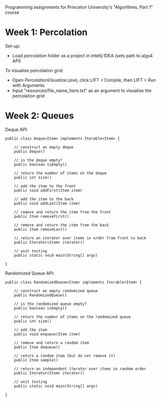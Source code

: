 Programming assignments for Princeton University's "Algorithms, Part 1" course

# Week 1: Percolation

Set-up:

* Load *percolation* folder as a project in Intellij IDEA (sets path to algs4 API)
  
To visualise percolation grid:


* Open *PercolationVisualizer.java*, click LIFT > Compile, then LIFT > Run with Arguments
* Input "resources/file_name_here.txt" as an argument to visualise the percolation grid
  
# Week 2: Queues

Deque API:
```
public class Deque<Item> implements Iterable<Item> {

    // construct an empty deque
    public Deque()

    // is the deque empty?
    public boolean isEmpty()

    // return the number of items on the deque
    public int size()

    // add the item to the front
    public void addFirst(Item item)

    // add the item to the back
    public void addLast(Item item)

    // remove and return the item from the front
    public Item removeFirst()

    // remove and return the item from the back
    public Item removeLast()

    // return an iterator over items in order from front to back
    public Iterator<Item> iterator()

    // unit testing 
    public static void main(String[] args)

}
```

Randomized Queue API: 
```
public class RandomizedQueue<Item> implements Iterable<Item> {

    // construct an empty randomized queue
    public RandomizedQueue()

    // is the randomized queue empty?
    public boolean isEmpty()

    // return the number of items on the randomized queue
    public int size()

    // add the item
    public void enqueue(Item item)

    // remove and return a random item
    public Item dequeue()

    // return a random item (but do not remove it)
    public Item sample()

    // return an independent iterator over items in random order
    public Iterator<Item> iterator()

    // unit testing 
    public static void main(String[] args)

}
```

